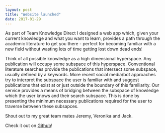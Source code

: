 ```yaml
---
layout: post
title: "Website launched"
date: 2017-01-29
---
```


As part of Team Knowledge Direct I designed a web app which, given your current knowledge and what you want to learn, provides
a path through the academic literature to get you there - perfect for becoming familiar with a new field without wasting lots of 
time getting lost down dead ends!

Think of all possible knowledge as a high dimensional hyperspace. Any publication will occupy some subspace of 
this hyperspace. Conventional literature searches provide the publications that intersect some subspace, usually defined 
by a keywords. More recent social media/bot approaches try to interpret the subspace the user is familiar with and suggest
publications that exist at or just outside the boundary of this familiarity. Our service provides a means of bridging between
the subspace of knowledge which the user knows and their search subspace. This is done by presenting the minimum necessary publications 
required for the user to traverse between these subsapces.

Shout out to my great team mates Jeremy, Veronika and Jack.

Check it out on [Github](https://www.github.com/knowledge-direct)!

